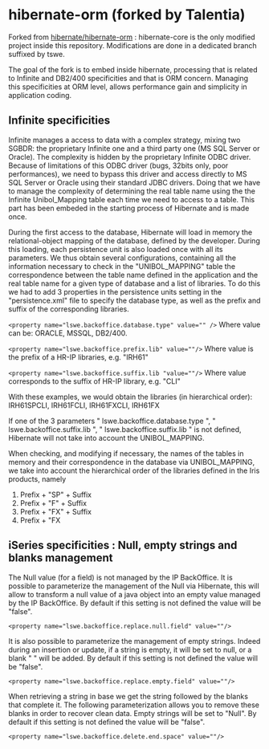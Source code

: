 # hibernate-orm (forked by Talentia)

Forked from [hibernate/hibernate-orm](https://github.com/hibernate/hibernate-orm/tree/5.6.5) : hibernate-core is the only modified project inside this repository. Modifications are done in a dedicated branch suffixed by tswe.

The goal of the fork is to embed inside hibernate, processing that is related to Infinite and DB2/400 specificities and that is ORM concern. Managing this specificities at ORM level, allows performance gain and simplicity in application coding.

## Infinite specificities
Infinite manages a access to data with a complex strategy, mixing two SGBDR: the proprietary Infinite one and a third party one (MS SQL Server or Oracle). The complexity is hidden by the proprietary Infinite ODBC driver. Because of limitations of this ODBC driver (bugs, 32bits only, poor performances), we need to bypass this driver and access directly to MS SQL Server or Oracle using their standard JDBC drivers. Doing that we have to manage the complexity of determining the real table name using the the Infinite Unibol_Mapping table each time we need to access to a table. This part has been embeded in the starting process of Hibernate and is made once.

During the first access to the database, Hibernate will load in memory the relational-object mapping of the database, defined by the developer. During this loading, each persistence unit is also loaded once with all its parameters. We thus obtain several configurations, containing all the information necessary to check in the "UNIBOL_MAPPING" table the correspondence between the table name defined in the application and the real table name for a given type of database and a list of libraries.
To do this we had to add 3 properties in the persistence units setting in the "persistence.xml" file to specify the database type, as well as the prefix and suffix of the corresponding libraries.

`<property name="lswe.backoffice.database.type" value="" />` Where value can be: ORACLE, MSSQL, DB2/400.

`<property name="lswe.backoffice.prefix.lib" value=""/>` Where value is the prefix of a HR-IP libraries, e.g. "IRH61"

`<property name="lswe.backoffice.suffix.lib "value=""/>` Where value corresponds to the suffix of HR-IP library, e.g. "CLI"

With these examples, we would obtain the libraries (in hierarchical order): IRH61SPCLI, IRH61FCLI, IRH61FXCLI, IRH61FX

If one of the 3 parameters " lswe.backoffice.database.type ", " lswe.backoffice.suffix.lib ", " lswe.backoffice.suffix.lib " is not defined, Hibernate will not take into account the UNIBOL_MAPPING.

When checking, and modifying if necessary, the names of the tables in memory and their correspondence in the database via UNIBOL_MAPPING, we take into account the hierarchical order of the libraries defined in the Iris products, namely

   1. Prefix + "SP" + Suffix
   2. Prefix + "F" + Suffix
   3. Prefix + "FX" + Suffix
   4. Prefix + "FX



## iSeries specificities : Null, empty strings and blanks management

The Null value (for a field) is not managed by the IP BackOffice. It is possible to parameterize the management of the Null via Hibernate, this will allow to transform a null value of a java object into an empty value managed by the IP BackOffice. By default if this setting is not defined the value will be "false".

`<property name="lswe.backoffice.replace.null.field" value=""/>`

It is also possible to parameterize the management of empty strings. Indeed during an insertion or update, if a string is empty, it will be set to null, or a blank " " will be added. By default if this setting is not defined the value will be "false".

`<property name="lswe.backoffice.replace.empty.field" value=""/>`

When retrieving a string in base we get the string followed by the blanks that complete it. The following parameterization allows you to remove these blanks in order to recover clean data. Empty strings will be set to "Null". By default if this setting is not defined the value will be "false".

`<property name="lswe.backoffice.delete.end.space" value=""/>`

